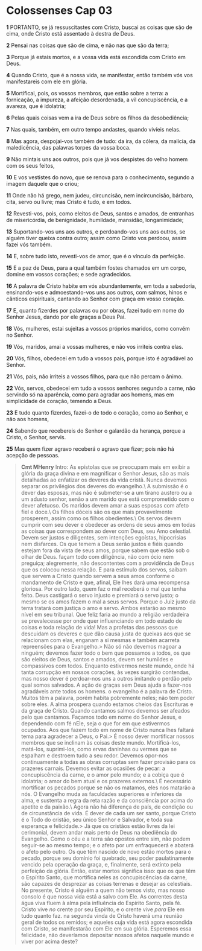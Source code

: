 # Colossenses Cap 03

**1** 	PORTANTO, se já ressuscitastes com Cristo, buscai as coisas que são de cima, onde Cristo está assentado à destra de Deus.

**2** 	Pensai nas coisas que são de cima, e não nas que são da terra;

**3** 	Porque já estais mortos, e a vossa vida está escondida com Cristo em Deus.

**4** 	Quando Cristo, que é a nossa vida, se manifestar, então também vós vos manifestareis com ele em glória.

**5** 	Mortificai, pois, os vossos membros, que estão sobre a terra: a fornicação, a impureza, a afeição desordenada, a vil concupiscência, e a avareza, que é idolatria;

**6** 	Pelas quais coisas vem a ira de Deus sobre os filhos da desobediência;

**7** 	Nas quais, também, em outro tempo andastes, quando vivíeis nelas.

**8** 	Mas agora, despojai-vos também de tudo: da ira, da cólera, da malícia, da maledicência, das palavras torpes da vossa boca.

**9** 	Não mintais uns aos outros, pois que já vos despistes do velho homem com os seus feitos,

**10** 	E vos vestistes do novo, que se renova para o conhecimento, segundo a imagem daquele que o criou;

**11** 	Onde não há grego, nem judeu, circuncisão, nem incircuncisão, bárbaro, cita, servo ou livre; mas Cristo é tudo, e em todos.

**12** 	Revesti-vos, pois, como eleitos de Deus, santos e amados, de entranhas de misericórdia, de benignidade, humildade, mansidão, longanimidade;

**13** 	Suportando-vos uns aos outros, e perdoando-vos uns aos outros, se alguém tiver queixa contra outro; assim como Cristo vos perdoou, assim fazei vós também.

**14** 	E, sobre tudo isto, revesti-vos de amor, que é o vínculo da perfeição.

**15** 	E a paz de Deus, para a qual também fostes chamados em um corpo, domine em vossos corações; e sede agradecidos.

**16** 	A palavra de Cristo habite em vós abundantemente, em toda a sabedoria, ensinando-vos e admoestando-vos uns aos outros, com salmos, hinos e cânticos espirituais, cantando ao Senhor com graça em vosso coração.

**17** 	E, quanto fizerdes por palavras ou por obras, fazei tudo em nome do Senhor Jesus, dando por ele graças a Deus Pai.

**18** 	Vós, mulheres, estai sujeitas a vossos próprios maridos, como convém no Senhor.

**19** 	Vós, maridos, amai a vossas mulheres, e não vos irriteis contra elas.

**20** 	Vós, filhos, obedecei em tudo a vossos pais, porque isto é agradável ao Senhor.

**21** 	Vós, pais, não irriteis a vossos filhos, para que não percam o ânimo.

**22** 	Vós, servos, obedecei em tudo a vossos senhores segundo a carne, não servindo só na aparência, como para agradar aos homens, mas em simplicidade de coração, temendo a Deus.

**23** 	E tudo quanto fizerdes, fazei-o de todo o coração, como ao Senhor, e não aos homens,

**24** 	Sabendo que recebereis do Senhor o galardão da herança, porque a Cristo, o Senhor, servis.

**25** 	Mas quem fizer agravo receberá o agravo que fizer; pois não há acepção de pessoas.


> **Cmt MHenry** Intro: As epístolas que se preocupam mais em exibir a glória da graça divina e em magnificar o Senhor Jesus, são as mais detalhadas ao enfatizar os deveres da vida cristã. Nunca devemos separar os privilégios dos deveres do evangelho.\ A submissão é o dever das esposas, mas não é submeter-se a um tirano austero ou a um adusto senhor, senão a um marido que está comprometido com o dever afetuoso. Os maridos devem amar a suas esposas com afeto fiel e doce.\ Os filhos dóceis são os que mais provavelmente prosperem, assim como os filhos obedientes.\ Os servos devem cumprir com seu dever e obedecer as ordens de seus amos em todas as coisas que correspondem ao dever com Deus, seu Amo celestial. Devem ser justos e diligentes, sem intenções egoístas, hipocrisias nem disfarces. Os que temem a Deus serão justos e fiéis quando estejam fora da vista de seus amos, porque sabem que estão sob o olhar de Deus. façam todo com diligência, não com ócio nem preguiça; alegremente, não descontentes com a providência de Deus que os colocou nessa relação. E para estímulo dos servos, saibam que servem a Cristo quando servem a seus amos conforme o mandamento de Cristo e que, afinal, Ele lhes dará uma recompensa gloriosa. Por outro lado, quem faz o mal receberá o mal que tenha feito. Deus castigará o servo injusto e premiará o servo justo; o mesmo se os amos fazem o mal a seus servos. Porque o Juiz justo da terra tratará com justiça o amo e servo. Ambos estarão ao mesmo nível em seu tribunal. Que feliz faria ao mundo a religião verdadeira se prevalecesse por onde quer influenciando em todo estado de coisas e toda relação de vida! Mas a profetas das pessoas que descuidam os deveres e que dão causa justa de queixas aos que se relacionam com elas, enganam a si mesmas e também acarreta repreensões para o Evangelho.> Não só não devemos magoar a ninguém; devemos fazer todo o bem que possamos a todos, os que são eleitos de Deus, santos e amados, devem ser humildes e compassivos com todos. Enquanto estivermos neste mundo, onde há tanta corrupção em nossos corações, às vezes surgirão contendas, mas nosso dever é perdoar-nos uns a outros imitando o perdão pelo qual somos salvados. A ação de graças sem Deus ajuda a fazer-nos agradáveis ante todos os homens. o evangelho é a palavra de Cristo. Muitos têm a palavra, porém habita pobremente neles; não tem poder sobre eles. A alma prospera quando estamos cheios das Escrituras e da graça de Cristo. Quando cantamos salmos devemos ser afeados pelo que cantamos. Façamos todo em nome do Senhor Jesus, e dependendo com fé nEle, seja o que for em que estivermos ocupados. Aos que fazem todo em nome de Cristo nunca lhes faltará tema para agradecer a Deus, o Pai.> É nosso dever mortificar nossos membros que se inclinam às coisas deste mundo. Mortificá-los, matá-los, suprimi-los, como ervas daninhas ou vermes que se espalham e destroem tudo a seu redor. Devemos opor-nos continuamente a todas as obras corruptas sem fazer provisão para os prazeres carnais. Devemos evitar as ocasiões de pecar: a concupiscência da carne, e o amor pelo mundo; e a cobiça que é idolatria; o amor do bem atual e os prazeres externos.\ É necessário mortificar os pecados porque se não os matamos, eles nos matarão a nós. O Evangelho muda as faculdades superiores e inferiores da alma, e sustenta a regra da reta razão e da consciência por acima do apetite e da paixão.\ Agora não há diferença de país, de condição ou de circunstância de vida. É dever de cada um ser santo, porque Cristo é o Todo do cristão, seu único Senhor e Salvador, e toda sua esperança e felicidade.> Já que os cristãos estão livres da lei cerimonial, devem andar mais perto de Deus na obediência do Evangelho. Como o céu e a terra são opostos entre sim, não podem seguir-se ao mesmo tempo; e o afeto por um enfraquecerá e abaterá o afeto pelo outro. Os que têm nascido de novo estão mortos para o pecado, porque seu domínio foi quebrado, seu poder paulatinamente vencido pela operação da graça, e, finalmente, será extinto pela perfeição da glória. Então, estar mortos significa isso: que os que têm o Espírito Santo, que mortifica neles as concupiscências da carne, são capazes de desprezar as coisas terrenas e desejar as celestiais. No presente, Cristo é alguém a quem não temos visto, mas nosso consolo é que nossa vida está a salvo com Ele. As correntes desta água viva fluem à alma pela influência do Espírito Santo, pela fé. Cristo vive *no* crente por seu Espírito, e o crente vive *para* Ele em tudo quanto faz. na segunda vinda de Cristo haverá uma reunião geral de todos os remidos; e aqueles cuja vida está agora escondida com Cristo, se manifestarão com Ele em sua glória. Esperemos essa felicidade, não deveríamos depositar nossos afetos naquele mundo e viver por acima deste?